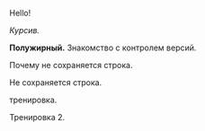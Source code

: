 Hello!

*Курсив.*

**Полужирный.**
Знакомство с контролем версий.

Почему не сохраняется строка.

Не сохраняется строка.

тренировка.

Тренировка 2.

